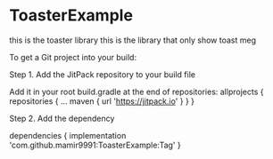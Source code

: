 # ToasterExample
this is the toaster library
 this is the library that only show toast meg
 
 
 
 
 To get a Git project into your build:

Step 1. Add the JitPack repository to your build file
 
 Add it in your root build.gradle at the end of repositories:
 allprojects {
		repositories {
			...
			maven { url 'https://jitpack.io' }
		}
	}
 
 Step 2. Add the dependency

 dependencies {
	        implementation 'com.github.mamir9991:ToasterExample:Tag'
	}
